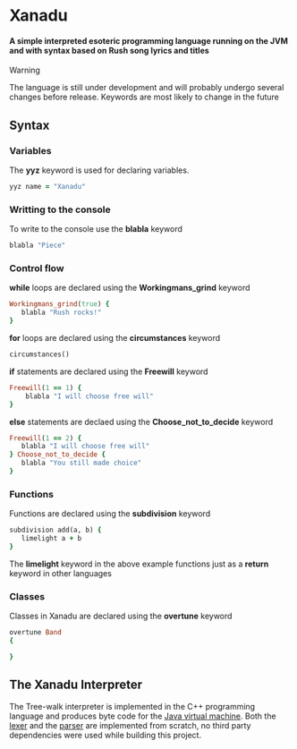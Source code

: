 # Xanadu

#### A simple interpreted esoteric programming language running on the JVM and with syntax based on Rush song lyrics and titles

> [!WARNING]
> The language is still under development and will probably undergo several changes before release. Keywords are most likely to change in the future

## Syntax

### Variables

The **yyz** keyword is used for declaring variables.

```ruby
yyz name = "Xanadu"
```

### Writting to the console

To write to the console use the **blabla** keyword 

```ruby
blabla "Piece"
```

### Control flow

**while** loops are declared using the **Workingmans_grind** keyword 

```ruby
Workingmans_grind(true) {
   blabla "Rush rocks!"
}
```

**for** loops are declared using the **circumstances** keyword 

```ruby
circumstances()
```

**if** statements are declared using the **Freewill** keyword

```ruby
Freewill(1 == 1) {
    blabla "I will choose free will"
}
```

**else** statements are declaed using the **Choose_not_to_decide** keyword 

```ruby
Freewill(1 == 2) {
   blabla "I will choose free will"
} Choose_not_to_decide {
   blabla "You still made choice"
}
```

### Functions

Functions are declared using the **subdivision** keyword 

```ruby
subdivision add(a, b) {
   limelight a + b
}
```

The **limelight** keyword in the above example functions just as a **return** keyword in other languages

### Classes

Classes in Xanadu are declared using the **overtune** keyword

```ruby
overtune Band
{

}
```

## The Xanadu Interpreter

The Tree-walk interpreter is implemented in the C++ programming language and produces byte code for the [Java virtual machine](https://docs.oracle.com/en/java/javase/22/vm/java-virtual-machine-technology-overview.html). Both the [lexer](https://en.wikipedia.org/wiki/Lexical_analysis) and the [parser](https://www.techopedia.com/definition/3854/parser) are implemented from scratch, no third party dependencies were used while building this project.
